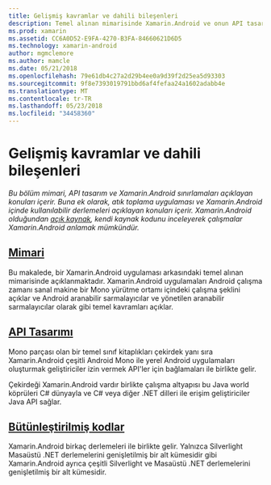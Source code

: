 ```yaml
---
title: Gelişmiş kavramlar ve dahili bileşenleri
description: Temel alınan mimarisinde Xamarin.Android ve onun API tasarım arkasında.
ms.prod: xamarin
ms.assetid: CC6A0D52-E9FA-4270-B3FA-84660621D6D5
ms.technology: xamarin-android
author: mgmclemore
ms.author: mamcle
ms.date: 05/21/2018
ms.openlocfilehash: 79e61db4c27a2d29b4ee0a9d39f2d25ea5d93303
ms.sourcegitcommit: 9f8e7393019791bbd6af4fefaa24a1602adabb4e
ms.translationtype: MT
ms.contentlocale: tr-TR
ms.lasthandoff: 05/23/2018
ms.locfileid: "34458360"
---
```

# <a name="advanced-concepts-and-internals"></a>Gelişmiş kavramlar ve dahili bileşenleri

_Bu bölüm mimari, API tasarım ve Xamarin.Android sınırlamaları açıklayan konuları içerir. Buna ek olarak, atık toplama uygulaması ve Xamarin.Android içinde kullanılabilir derlemeleri açıklayan konuları içerir. Xamarin.Android olduğundan [açık kaynak](https://github.com/xamarin/xamarin-android), kendi kaynak kodunu inceleyerek çalışmalar Xamarin.Android anlamak mümkündür._


##  <a name="architectureandroidinternalsarchitecturemd"></a>[Mimari](~/android/internals/architecture.md)

Bu makalede, bir Xamarin.Android uygulaması arkasındaki temel alınan mimarisinde açıklanmaktadır. Xamarin.Android uygulamaları Android çalışma zamanı sanal makine bir Mono yürütme ortamı içindeki çalışma şeklini açıklar ve Android aranabilir sarmalayıcılar ve yönetilen aranabilir sarmalayıcılar olarak gibi temel kavramları açıklar. 



##  <a name="api-designandroidinternalsapi-designmd"></a>[API Tasarımı](~/android/internals/api-design.md)

Mono parçası olan bir temel sınıf kitaplıkları çekirdek yanı sıra Xamarin.Android çeşitli Android Mono ile yerel Android uygulamaları oluşturmak geliştiriciler izin vermek API'ler için bağlamaları ile birlikte gelir.

Çekirdeği Xamarin.Android vardır birlikte çalışma altyapısı bu Java world köprüleri C# dünyayla ve C# veya diğer .NET dilleri ile erişim geliştiriciler Java API sağlar.



##  <a name="assembliescross-platforminternalsavailable-assembliesmd"></a>[Bütünleştirilmiş kodlar](~/cross-platform/internals/available-assemblies.md)

Xamarin.Android birkaç derlemeleri ile birlikte gelir. Yalnızca Silverlight Masaüstü .NET derlemelerini genişletilmiş bir alt kümesidir gibi Xamarin.Android ayrıca çeşitli Silverlight ve Masaüstü .NET derlemelerini genişletilmiş bir alt kümesidir. 


